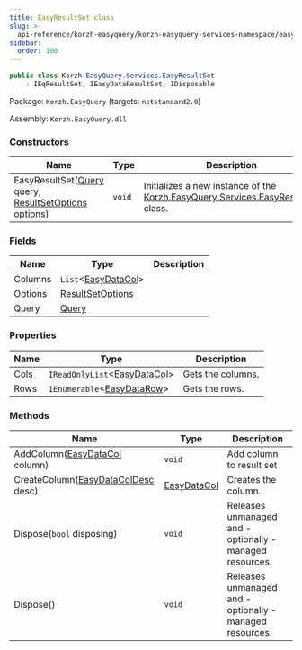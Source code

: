 ```yaml
---
title: EasyResultSet class
slug: >-
  api-reference/korzh-easyquery/korzh-easyquery-services-namespace/easyresultset-class
sidebar:
  order: 100
---
```


```csharp
public class Korzh.EasyQuery.Services.EasyResultSet
    : IEqResultSet, IEasyDataResultSet, IDisposable

```
Package: `Korzh.EasyQuery` (targets: `netstandard2.0`)

Assembly: `Korzh.EasyQuery.dll`

### Constructors

| Name | Type | Description | 
| --- | --- | --- | 
| EasyResultSet([Query](/easyquery/docs/api-reference/korzh-easyquery/korzh-easyquery-namespace/query-class) query, [ResultSetOptions](/easyquery/docs/api-reference/korzh-easyquery/korzh-easyquery-services-namespace/resultsetoptions-class) options) | `void` | Initializes a new instance of the [Korzh.EasyQuery.Services.EasyResultSet](/easyquery/docs/api-reference/korzh-easyquery/korzh-easyquery-services-namespace/easyresultset-class) class. | 


### Fields

| Name | Type | Description | 
| --- | --- | --- | 
| Columns | `List`&lt;[EasyDataCol](/easyquery/docs/api-reference/easydata-core/easydata-namespace/easydatacol-class)&gt; |  | 
| Options | [ResultSetOptions](/easyquery/docs/api-reference/korzh-easyquery/korzh-easyquery-services-namespace/resultsetoptions-class) |  | 
| Query | [Query](/easyquery/docs/api-reference/korzh-easyquery/korzh-easyquery-namespace/query-class) |  | 


### Properties

| Name | Type | Description | 
| --- | --- | --- | 
| Cols | `IReadOnlyList`&lt;[EasyDataCol](/easyquery/docs/api-reference/easydata-core/easydata-namespace/easydatacol-class)&gt; | Gets the columns. | 
| Rows | `IEnumerable`&lt;[EasyDataRow](/easyquery/docs/api-reference/easydata-core/easydata-namespace/easydatarow-class)&gt; | Gets the rows. | 


### Methods

| Name | Type | Description | 
| --- | --- | --- | 
| AddColumn([EasyDataCol](/easyquery/docs/api-reference/easydata-core/easydata-namespace/easydatacol-class) column) | `void` | Add column to result set | 
| CreateColumn([EasyDataColDesc](/easyquery/docs/api-reference/easydata-core/easydata-namespace/easydatacoldesc-class) desc) | [EasyDataCol](/easyquery/docs/api-reference/easydata-core/easydata-namespace/easydatacol-class) | Creates the column. | 
| Dispose(`bool` disposing) | `void` | Releases unmanaged and - optionally - managed resources. | 
| Dispose() | `void` | Releases unmanaged and - optionally - managed resources. |
